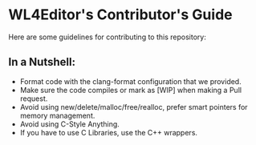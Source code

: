 # WL4Editor's Contributor's Guide
Here are some guidelines for contributing to this repository:

## In a Nutshell:
- Format code with the clang-format configuration that we provided.
- Make sure the code compiles or mark as [WIP] when making a Pull request.
- Avoid using new/delete/malloc/free/realloc, prefer smart pointers for memory management.
- Avoid using C-Style Anything.
- If you have to use C Libraries, use the C++ wrappers.
